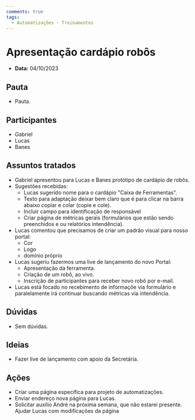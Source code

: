 ```yaml
---
comments: true
tags:
  - Automatizações - Treinamentos
---
```


# Apresentação cardápio robôs

- **Data:** 04/10/2023

## Pauta
- Pauta.

## Participantes
- Gabriel
- Lucas
- Banes

## Assuntos tratados
- Gabriel apresentou para Lucas e Banes protótipo de cardápio de robôs.
- Sugestões recebidas:
    - Lucas sugerido nome para o cardápio "Caixa de Ferramentas".
    - Texto para adaptação deixar bem claro que é para clicar na barra abaixo copiar e colar (copie e cole).
    - Incluir campo para identificação de responsável
    - Criar página de métricas gerais (formulários que estão sendo preenchidos e ou relatórios intendência).
- Lucas comentou que precisamos de criar um padrão visual para nosso portal:
    - Cor
    - Logo
    - domínio próprio
- Lucas sugeriu fazermos uma live de lançamento do novo Portal:
    - Apresentação da ferramenta.
    - Criação de um robô, ao vivo.
    - Inscrição de participantes para receber novo robô por e-mail.
- Lucas está focado no recebimento de informaçõe via formulário e paralelamente irá continuar buscando métricas via intendência.

## Dúvidas
- Sem dúvidas.

## Ideias
- Fazer live de lançamento com apoio da Secretária.

## Ações
- Criar uma página específica para projeto de automatizações.
- Enviar endereço nova página para Lucas.
- Solicitar auxílio André na próxima semana, que não estarei presente. Ajudar Lucas com modificações da página
